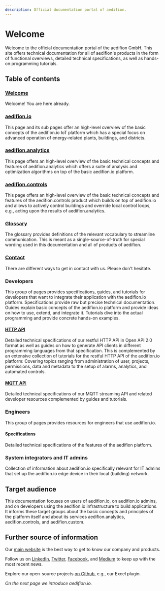 ```yaml
---
description: Official documentation portal of aedifion.
---
```


# Welcome

Welcome to the official documentation portal of the aedifion GmbH. This site offers technical documentation for all of aedifion's products in the form of functional overviews, detailed technical specifications, as well as hands-on programming tutorials.

## Table of contents

### [Welcome](./)

Welcome! You are here already.

### [aedifion.io](aedifion.io/)

This page and its sub pages offer an high-level overview of the basic concepts of the aedifion.io IoT platform which has a special focus on advanced operation of energy-related plants, buildings, and districts.

### [aedifion.analytics](aedifion.analytics.md)

This page offers an high-level overview of the basic technical concepts and features of aedifion.analytics which offers a suite of analysis and optimization algorithms on top of the basic aedifion.io platform. 

### [aedifion.controls](aedifion.controls.md)

This page offers an high-level overview of the basic technical concepts and features of the aedifion.controls product which builds on top of aedifion.io and allows to actively control buildings and override local control loops, e.g., acting upon the results of aedifion.analytics. 

### [Glossary](glossary.md)

The glossary provides definitions of the relevant vocabulary to streamline communication. This is meant as a single-source-of-truth for special wording used in this documentation and all of products of aedifion.

### [Contact](contact.md)

There are different ways to get in contact with us. Please don't hesitate. 

### Developers

This group of pages provides specifications, guides, and tutorials for developers that want to integrate their application with the aedifion.io platform. Specifications provide raw but precise technical documentation. Guides explain basic concepts of the aedifion.io platform and provide ideas on how to use, extend, and integrate it. Tutorials dive into the actual programming and provide concrete hands-on examples.

#### [HTTP API](developers/api-documentation/)

Detailed technical specifications of our restful HTTP API in Open API 2.0 format as well as guides on how to generate API clients in different programming languages from that specification. This is complemented by an extensive collection of tutorials for the restful HTTP API of the aedifion.io platform: Covering topics ranging from administration of user, projects, permissions, data and metadata to the setup of alarms, analytics, and automated controls. 

#### [MQTT API](developers/mqtt-api/)

Detailed technical specifications of our MQTT streaming API and related developer resources complemented by guides and tutorials.

### Engineers

This group of pages provides resources for engineers that use aedifion.io. 

#### [Specifications](engineers/specifications/)

Detailed technical specifications of the features of the aedifion platform.

### System integrators and IT admins

Collection of information about aedifion.io specifically relevant for IT admins that set up the aedifion.io edge device in their local \(building\) network.

## Target audience

This documentation focuses on users of aedifion.io, on aedifion.io admins, and on developers using the aedifion.io infrastructure to build applications. It informs these target groups about the basic concepts and principles of the platform itself and about its services aedifion.analytics, aedifion.controls, and aedifion.custom.

## **Further source of information**

Our [main website](https://www.aedifion.com/) is the best way to get to know our company and products. 

Follow us on [LinkedIn](https://www.linkedin.com/company/aedifion/), [Twitter](https://twitter.com/aedifion), [Facebook](https://www.facebook.com/aedifion/), and [Medium](https://medium.com/@aedifion) to keep up with the most recent news.

Explore our open-source projects [on Github](https://github.com/aedifion), e.g., our Excel plugin.



_On the next page we introduce aedifion.io._

